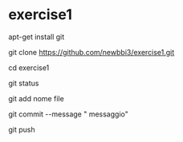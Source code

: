 # exercise1


apt-get install git

git clone https://github.com/newbbi3/exercise1.git

cd exercise1

git status

git add nome file

git commit --message " messaggio"

git push
